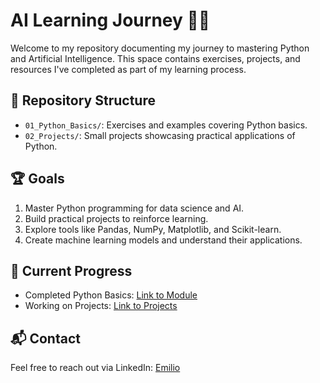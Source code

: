 # AI Learning Journey 🧠🤖

Welcome to my repository documenting my journey to mastering Python and Artificial Intelligence. This space contains exercises, projects, and resources I've completed as part of my learning process.

## 📂 Repository Structure
- `01_Python_Basics/`: Exercises and examples covering Python basics.
- `02_Projects/`: Small projects showcasing practical applications of Python.

## 🏆 Goals
1. Master Python programming for data science and AI.
2. Build practical projects to reinforce learning.
3. Explore tools like Pandas, NumPy, Matplotlib, and Scikit-learn.
4. Create machine learning models and understand their applications.

## 🚀 Current Progress
- Completed Python Basics: [Link to Module](./01_Python_Basics/)
- Working on Projects: [Link to Projects](./02_Projects/)

## 📬 Contact
Feel free to reach out via LinkedIn: [Emilio](https://www.linkedin.com/in//)